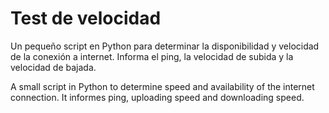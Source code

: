 # Test de velocidad
Un pequeño script en Python para determinar la disponibilidad y velocidad de la conexión a internet.
Informa el ping, la velocidad de subida y la velocidad de bajada.

A small script in Python to determine speed and availability of the internet connection.
It informes ping, uploading speed and downloading speed.
